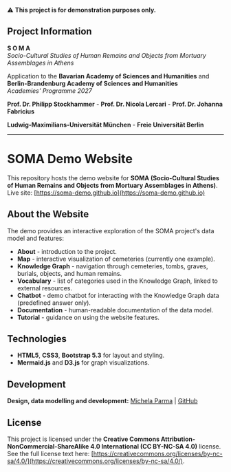 ⚠️ **This project is for demonstration purposes only.**  

## Project Information  

**S O M A**  
*Socio-Cultural Studies of Human Remains and Objects from Mortuary Assemblages in Athens*  

Application to the **Bavarian Academy of Sciences and Humanities** and **Berlin-Brandenburg Academy of Sciences and Humanities**  
*Academies' Programme 2027*  

**Prof. Dr. Philipp Stockhammer** - **Prof. Dr. Nicola Lercari** - **Prof. Dr. Johanna Fabricius**  

**Ludwig-Maximilians-Universität München** - **Freie Universität Berlin**

---

# SOMA Demo Website
This repository hosts the demo website for **SOMA (Socio-Cultural Studies of Human Remains and Objects from Mortuary Assemblages in Athens)**.  
Live site: [https://soma-demo.github.io](https://soma-demo.github.io)

## About the Website
The demo provides an interactive exploration of the SOMA project's data model and features:
- **About** - introduction to the project.  
- **Map** - interactive visualization of cemeteries (currently one example).  
- **Knowledge Graph** - navigation through cemeteries, tombs, graves, burials, objects, and human remains.  
- **Vocabulary** - list of categories used in the Knowledge Graph, linked to external resources.
- **Chatbot** - demo chatbot for interacting with the Knowledge Graph data (predefined answer only).   
- **Documentation** - human-readable documentation of the data model.  
- **Tutorial** - guidance on using the website features.

## Technologies
- **HTML5**, **CSS3**, **Bootstrap 5.3** for layout and styling.  
- **Mermaid.js** and **D3.js** for graph visualizations.

## Development  
**Design, data modelling and development:** [Michela Parma](https://mittelalter.geschichte.uni-mainz.de/michela-parma/) | [GitHub](https://github.com/michelaparma)


## License 
This project is licensed under the **Creative Commons Attribution-NonCommercial-ShareAlike 4.0 International (CC BY-NC-SA 4.0)** license.  
See the full license text here: [https://creativecommons.org/licenses/by-nc-sa/4.0/](https://creativecommons.org/licenses/by-nc-sa/4.0/).
